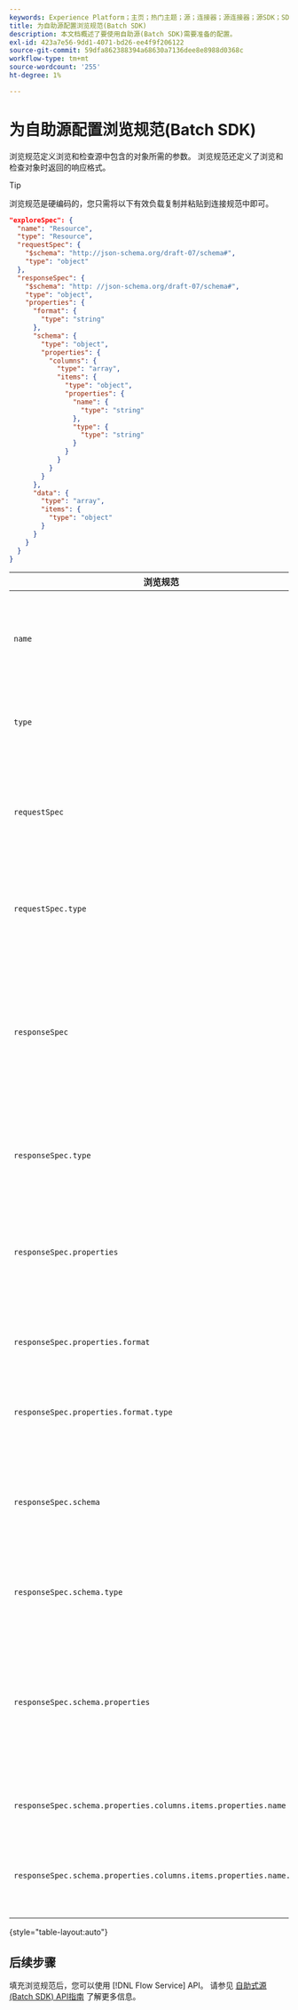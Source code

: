```yaml
---
keywords: Experience Platform；主页；热门主题；源；连接器；源连接器；源SDK；SDK
title: 为自助源配置浏览规范(Batch SDK)
description: 本文档概述了要使用自助源(Batch SDK)需要准备的配置。
exl-id: 423a7e56-9dd1-4071-bd26-ee4f9f206122
source-git-commit: 59dfa862388394a68630a7136dee8e8988d0368c
workflow-type: tm+mt
source-wordcount: '255'
ht-degree: 1%

---
```


# 为自助源配置浏览规范(Batch SDK)

浏览规范定义浏览和检查源中包含的对象所需的参数。 浏览规范还定义了浏览和检查对象时返回的响应格式。

>[!TIP]
>
>浏览规范是硬编码的，您只需将以下有效负载复制并粘贴到连接规范中即可。

```json
"exploreSpec": {
  "name": "Resource",
  "type": "Resource",
  "requestSpec": {
    "$schema": "http://json-schema.org/draft-07/schema#",
    "type": "object"
  },
  "responseSpec": {
    "$schema": "http: //json-schema.org/draft-07/schema#",
    "type": "object",
    "properties": {
      "format": {
        "type": "string"
      },
      "schema": {
        "type": "object",
        "properties": {
          "columns": {
            "type": "array",
            "items": {
              "type": "object",
              "properties": {
                "name": {
                  "type": "string"
                },
                "type": {
                  "type": "string"
                }
              }
            }
          }
        }
      },
      "data": {
        "type": "array",
        "items": {
          "type": "object"
        }
      }
    }
  }
}
```

| 浏览规范 | 描述 | 示例 |
| --- | --- | --- |
| `name` | 定义浏览规格的名称或标识符。 | `Resource` |
| `type` | 定义浏览规范的类型。 | `Resource` |
| `requestSpec` | 包含浏览连接中的对象所需的参数。 |
| `requestSpec.type` | 定义请求规范的数据类型。 | `object` |
| `responseSpec` | 包含定义针对浏览调用返回的响应消息的格式的参数。 |
| `responseSpec.type` | 定义响应规范的数据类型。 | `object` |
| `responseSpec.properties` | 包含与响应消息的格式相关的信息。 |
| `responseSpec.properties.format` | 定义响应架构的格式。 | `object` |
| `responseSpec.properties.format.type` | 定义属性的数据类型。 | `string` |
| `responseSpec.schema` | 包含与响应架构的格式相关的信息。 |
| `responseSpec.schema.type` | 定义架构的数据类型。 | `object` |
| `responseSpec.schema.properties` | 包含有关架构中保留的列、类型和项目的信息。 |
| `responseSpec.schema.properties.columns.items.properties.name` | 显示文件的名称。 |
| `responseSpec.schema.properties.columns.items.properties.name.type` | 定义文件名的数据类型。 | `string` |

{style="table-layout:auto"}

## 后续步骤

填充浏览规范后，您可以使用 [!DNL Flow Service] API。 请参见 [自助式源(Batch SDK) API指南](../api/api-overview.md) 了解更多信息。
